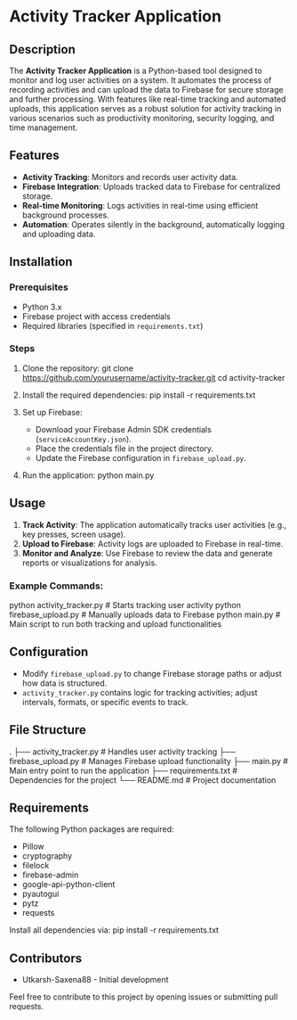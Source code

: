 
# Activity Tracker Application

## Description
The **Activity Tracker Application** is a Python-based tool designed to monitor and log user activities on a system. It automates the process of recording activities and can upload the data to Firebase for secure storage and further processing. With features like real-time tracking and automated uploads, this application serves as a robust solution for activity tracking in various scenarios such as productivity monitoring, security logging, and time management.

## Features
- **Activity Tracking**: Monitors and records user activity data.
- **Firebase Integration**: Uploads tracked data to Firebase for centralized storage.
- **Real-time Monitoring**: Logs activities in real-time using efficient background processes.
- **Automation**: Operates silently in the background, automatically logging and uploading data.

## Installation

### Prerequisites
- Python 3.x
- Firebase project with access credentials
- Required libraries (specified in `requirements.txt`)

### Steps
1. Clone the repository:
    git clone https://github.com/yourusername/activity-tracker.git
    cd activity-tracker

2. Install the required dependencies:
    pip install -r requirements.txt

3. Set up Firebase:
   - Download your Firebase Admin SDK credentials (`serviceAccountKey.json`).
   - Place the credentials file in the project directory.
   - Update the Firebase configuration in `firebase_upload.py`.

4. Run the application:
    python main.py

## Usage

1. **Track Activity**: The application automatically tracks user activities (e.g., key presses, screen usage).
2. **Upload to Firebase**: Activity logs are uploaded to Firebase in real-time.
3. **Monitor and Analyze**: Use Firebase to review the data and generate reports or visualizations for analysis.

### Example Commands:
python activity_tracker.py  # Starts tracking user activity
python firebase_upload.py    # Manually uploads data to Firebase
python main.py               # Main script to run both tracking and upload functionalities

## Configuration
- Modify `firebase_upload.py` to change Firebase storage paths or adjust how data is structured.
- `activity_tracker.py` contains logic for tracking activities; adjust intervals, formats, or specific events to track.

## File Structure
.
├── activity_tracker.py      # Handles user activity tracking
├── firebase_upload.py       # Manages Firebase upload functionality
├── main.py                  # Main entry point to run the application
├── requirements.txt         # Dependencies for the project
└── README.md                # Project documentation

## Requirements

The following Python packages are required:
- Pillow
- cryptography
- filelock
- firebase-admin
- google-api-python-client
- pyautogui
- pytz
- requests

Install all dependencies via:
pip install -r requirements.txt

## Contributors
- Utkarsh-Saxena88 - Initial development

Feel free to contribute to this project by opening issues or submitting pull requests.

